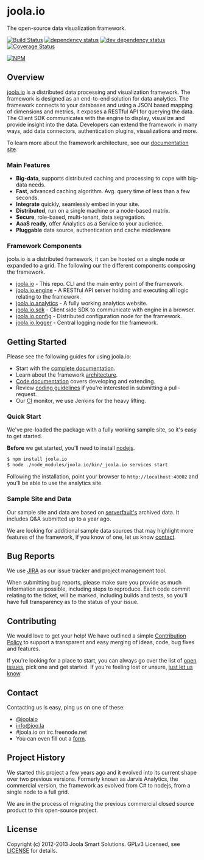 # joola.io
The open-source data visualization framework.

[![Build Status][3]][4] [![dependency status][5]][6] [![dev dependency status][7]][8] [![Coverage Status][1]][2]

[![NPM](https://nodei.co/npm/joola.io.png?downloads=true&stars=true)](https://nodei.co/npm/joola.io/)

## Overview
[joola.io][22] is a distributed data processing and visualization framework. The framework is designed as an end-to-end
solution for data analytics. The framework connects to your databases and using a JSON based mapping of dimensions and
metrics, it exposes a RESTful API for querying the data. The Client SDK communicates with the engine to display,
visualize and provide insight into the data. Developers can extend the framework in many ways, add data connectors,
authentication plugins, visualizations and more.

To learn more about the framework architecture, see our [documentation site][1].

### Main Features
- **Big-data**, supports distributed caching and processing to cope with big-data needs.
- **Fast**, advanced caching algorithm. Avg. query time of less than a few seconds.
- **Integrate** quickly, seamlessly embed in your site.
- **Distributed**, run on a single machine or a node-based matrix.
- **Secure**, role-based, multi-tenant, data segregation.
- **AaaS ready**, offer Analytics as a Service to your audience.
- **Pluggable** data source, authentication and cache middleware

### Framework Components
joola.io is a distributed framework, it can be hosted on a single node or expanded to a grid. The following our the
different components composing the framework.
- [joola.io][14] - This repo. CLI and the main entry point of the framework.
- [joola.io.engine][9] - A RESTful API server holding and executing all logic relating to the framework.
- [joola.io.analytics][10] - A fully working analytics website.
- [joola.io.sdk][11] - Client side SDK to communicate with engine in a browser.
- [joola.io.config][12] - Distributed configuration node for the framework.
- [joola.io.logger][13] - Central logging node for the framework.

## Getting Started
Please see the following guides for using joola.io:
- Start with the [complete documentation][25].
- Learn about the framework [architecture][26].
- [Code documentation][28] covers developing and extending.
- Review [coding guidelines][29] if you're interested in submitting a pull-request.
- Our [CI][23] monitor, we use Jenkins for the heavy lifting.

### Quick Start
We've pre-loaded the package with a fully working sample site, so it's easy to get started.

**Before** we get started, you'll need to install [nodejs][15].
```bash
$ npm install joola.io
$ node ./node_modules/joola.io/bin/_joola.io services start
```
Following the installation, point your browser to `http://localhost:40002` and you'll be able to use the analytics site.

### Sample Site and Data
Our sample site and data are based on [serverfault's][16] archived data. It includes Q&A submitted up to a year ago.

We are looking for additional sample data sources that may highlight more features of the framework, if you know of one,
let us know [contact](#Contact).

## Bug Reports
We use [JIRA][17] as our issue tracker and project management tool.

When submitting bug reports, please make sure you provide as much information as possible, including steps to reproduce.
Each code commit relating to the ticket, will be marked, including builds and tests, so you'll have full transparency as
to the status of your issue.

## Contributing
We would love to get your help! We have outlined a simple [Contribution Policy][18] to support a transparent and easy merging
of ideas, code, bug fixes and features.

If you're looking for a place to start, you can always go over the list of [open issues][17], pick one and get started.
If you're feeling lost or unsure, [just let us know](#Contact).

## Contact
Contacting us is easy, ping us on one of these:
- [@joolaio][19]
- [info@joo.la][20]
- #joola.io on irc.freenode.net
- You can even fill out a [form][21].

## Project History
We started this project a few years ago and it evolved into its current shape over two previous versions.
Formerly known as Jarvis Analytics, the commercial version, the framework as evolved from C# to nodejs, from a single node
 to a full grid.

We are in the process of migrating the previous commercial closed source product to this open-source project.

## License
Copyright (c) 2012-2013 Joola Smart Solutions. GPLv3 Licensed, see [LICENSE][24] for details.


[1]: https://coveralls.io/repos/joola/joola.io/badge.png
[2]: https://coveralls.io/r/joola/joola.io
[3]: https://travis-ci.org/joola/joola.io.png
[4]: https://travis-ci.org/joola/joola.io
[5]: https://david-dm.org/joola/joola.io.png
[6]: https://david-dm.org/joola/joola.io
[7]: https://david-dm.org/joola/joola.io/dev-status.png
[8]: https://david-dm.org/joola/joola.io#info=devDependencies
[9]: https://github.com/joola/joola.io.engine
[10]: https://github.com/joola/joola.io.analytics
[11]: https://github.com/joola/joola.io.sdk
[12]: https://github.com/joola/joola.io.config
[13]: https://github.com/joola/joola.io.logger
[14]: https://github.com/joola/joola.io
[15]: http://nodejs.org
[16]: http://serverfault.com/
[17]: http://https://joolatech.atlassian.net/browse/JARVIS
[18]: https://github.com/joola/joola.io/blob/master/CONTRIBUTING.md
[19]: http://twitter.com/joolaio
[20]: mailto://info@joo.la
[21]: http://joo.la/#contact
[22]: http://joola.io/
[23]: http://ci.joo.la
[24]: https://github.com/joola/joola.io/blob/master/LICENSE.md
[25]: https://joolatech.atlassian.net/wiki/display/JAD/Welcome
[26]: https://joolatech.atlassian.net/wiki/display/JAD/Getting+Started
[27]: https://joolatech.atlassian.net/wiki/display/JAD/Installing+joola.io
[28]: https://joolatech.atlassian.net/wiki/display/JAD/Developers
[29]: https://joolatech.atlassian.net/wiki/display/JAD/Developers/Coding+Guidelines